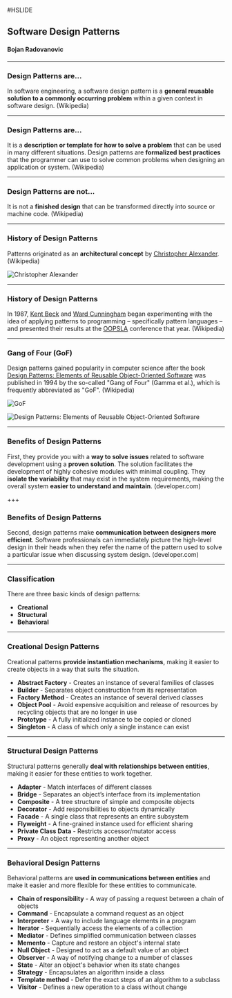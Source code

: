 #HSLIDE

## Software Design Patterns
#### Bojan Radovanovic

---

### Design Patterns are...

In software engineering, a software design pattern is a **general reusable solution to a commonly occurring problem** within a given context in software design. (Wikipedia)

---

### Design Patterns are...

It is a **description or template for how to solve a problem** that can be used in many different situations. Design patterns are **formalized best practices** that the programmer can use to solve common problems when designing an application or system. (Wikipedia)

---

### Design Patterns are not...

It is not a **finished design** that can be transformed directly into source or machine code. (Wikipedia)

---

### History of Design Patterns

Patterns originated as an **architectural concept** by [Christopher Alexander](https://en.wikipedia.org/wiki/Christopher_Alexander). (Wikipedia)

![Christopher Alexander](https://qph.ec.quoracdn.net/main-qimg-67fdf1509c381971a4c1816dfdfaf251.webp)

---

### History of Design Patterns

In 1987, [Kent Beck](https://en.wikipedia.org/wiki/Kent_Beck) and [Ward Cunningham](https://en.wikipedia.org/wiki/Ward_Cunningham) began experimenting with the idea of applying patterns to programming – specifically pattern languages – and presented their results at the [OOPSLA](https://en.wikipedia.org/wiki/OOPSLA) conference that year. (Wikipedia)

---

### Gang of Four (GoF)

Design patterns gained popularity in computer science after the book [Design Patterns: Elements of Reusable Object-Oriented Software](https://en.wikipedia.org/wiki/Design_Patterns_(book)) was published in 1994 by the so-called "Gang of Four" (Gamma et al.), which is frequently abbreviated as "GoF". (Wikipedia)

![GoF](https://qph.ec.quoracdn.net/main-qimg-31cfec54edf396a5f0f526e823edb2e7.webp)

![Design Patterns: Elements of Reusable Object-Oriented Software](http://t1.gstatic.com/images?q=tbn:ANd9GcQXPvz_wKKzK4Ixww0SlEJ_xF9bU8bsWMEU0BJOf2W4_eJ1eYa-)

---

### Benefits of Design Patterns

First, they provide you with a **way to solve issues** related to software development using a **proven solution**. The solution facilitates the development of highly cohesive modules with minimal coupling. They **isolate the variability** that may exist in the system requirements, making the overall system **easier to understand and maintain**. (developer.com)

+++

### Benefits of Design Patterns

Second, design patterns make **communication between designers more efficient**. Software professionals can immediately picture the high-level design in their heads when they refer the name of the pattern used to solve a particular issue when discussing system design. (developer.com)

---

### Classification

There are three basic kinds of design patterns:
* **Creational**
* **Structural**
* **Behavioral**

---

### Creational Design Patterns

Creational patterns **provide instantiation mechanisms**, making it easier to create objects in a way that suits the situation.
* **Abstract Factory** - Creates an instance of several families of classes
* **Builder** - Separates object construction from its representation
* **Factory Method** - Creates an instance of several derived classes
* **Object Pool** - Avoid expensive acquisition and release of resources by recycling objects that are no longer in use
* **Prototype** - A fully initialized instance to be copied or cloned
* **Singleton** - A class of which only a single instance can exist

---

### Structural Design Patterns

Structural patterns generally **deal with relationships between entities**, making it easier for these entities to work together.
* **Adapter** - Match interfaces of different classes
* **Bridge** - Separates an object’s interface from its implementation
* **Composite** - A tree structure of simple and composite objects
* **Decorator** - Add responsibilities to objects dynamically
* **Facade** - A single class that represents an entire subsystem
* **Flyweight** - A fine-grained instance used for efficient sharing
* **Private Class Data** - Restricts accessor/mutator access
* **Proxy** - An object representing another object

---

### Behavioral Design Patterns

Behavioral patterns are **used in communications between entities** and make it easier and more flexible for these entities to communicate.
* **Chain of responsibility** - A way of passing a request between a chain of objects
* **Command** - Encapsulate a command request as an object
* **Interpreter** - A way to include language elements in a program
* **Iterator** - Sequentially access the elements of a collection
* **Mediator** - Defines simplified communication between classes
* **Memento** - Capture and restore an object's internal state
* **Null Object** - Designed to act as a default value of an object
* **Observer** - A way of notifying change to a number of classes
* **State** - Alter an object's behavior when its state changes
* **Strategy** - Encapsulates an algorithm inside a class
* **Template method** - Defer the exact steps of an algorithm to a subclass
* **Visitor** - Defines a new operation to a class without change